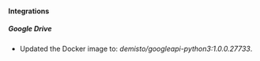 #### Integrations
##### Google Drive
- Updated the Docker image to: *demisto/googleapi-python3:1.0.0.27733*.
